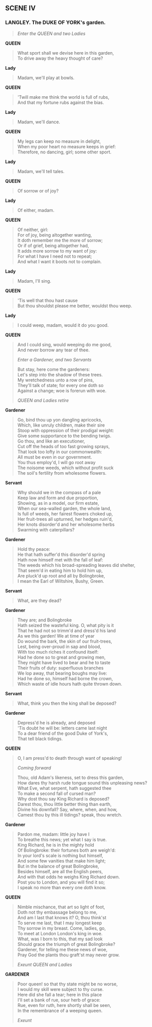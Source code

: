 ## SCENE IV

### LANGLEY. The DUKE OF YORK's garden.

> *Enter the QUEEN and two Ladies*

<span id="speech1">**QUEEN**</span>

> <span id="3.4.1">What sport shall we devise here in this
> garden,</span>  
> <span id="3.4.2">To drive away the heavy thought of care?</span>  

<span id="speech2">**Lady**</span>

> <span id="3.4.3">Madam, we'll play at bowls.</span>  

<span id="speech3">**QUEEN**</span>

> <span id="3.4.4">'Twill make me think the world is full of
> rubs,</span>  
> <span id="3.4.5">And that my fortune rubs against the bias.</span>  

<span id="speech4">**Lady**</span>

> <span id="3.4.6">Madam, we'll dance.</span>  

<span id="speech5">**QUEEN**</span>

> <span id="3.4.7">My legs can keep no measure in delight,</span>  
> <span id="3.4.8">When my poor heart no measure keeps in
> grief:</span>  
> <span id="3.4.9">Therefore, no dancing, girl; some other
> sport.</span>  

<span id="speech6">**Lady**</span>

> <span id="3.4.10">Madam, we'll tell tales.</span>  

<span id="speech7">**QUEEN**</span>

> <span id="3.4.11">Of sorrow or of joy?</span>  

<span id="speech8">**Lady**</span>

> <span id="3.4.12">Of either, madam.</span>  

<span id="speech9">**QUEEN**</span>

> <span id="3.4.13">Of neither, girl:</span>  
> <span id="3.4.14">For of joy, being altogether wanting,</span>  
> <span id="3.4.15">It doth remember me the more of sorrow;</span>  
> <span id="3.4.16">Or if of grief, being altogether had,</span>  
> <span id="3.4.17">It adds more sorrow to my want of joy:</span>  
> <span id="3.4.18">For what I have I need not to repeat;</span>  
> <span id="3.4.19">And what I want it boots not to complain.</span>  

<span id="speech10">**Lady**</span>

> <span id="3.4.20">Madam, I'll sing.</span>  

<span id="speech11">**QUEEN**</span>

> <span id="3.4.21">'Tis well that thou hast cause</span>  
> <span id="3.4.22">But thou shouldst please me better, wouldst thou
> weep.</span>  

<span id="speech12">**Lady**</span>

> <span id="3.4.23">I could weep, madam, would it do you good.</span>  

<span id="speech13">**QUEEN**</span>

> <span id="3.4.24">And I could sing, would weeping do me good,</span>  
> <span id="3.4.25">And never borrow any tear of thee.</span>  
>
> *Enter a Gardener, and two Servants*
>
> <span id="3.4.26">But stay, here come the gardeners:</span>  
> <span id="3.4.27">Let's step into the shadow of these trees.</span>  
> <span id="3.4.28">My wretchedness unto a row of pins,</span>  
> <span id="3.4.29">They'll talk of state; for every one doth
> so</span>  
> <span id="3.4.30">Against a change; woe is forerun with woe.</span>  
>
> *QUEEN and Ladies retire*

<span id="speech14">**Gardener**</span>

> <span id="3.4.31">Go, bind thou up yon dangling apricocks,</span>  
> <span id="3.4.32">Which, like unruly children, make their
> sire</span>  
> <span id="3.4.33">Stoop with oppression of their prodigal
> weight:</span>  
> <span id="3.4.34">Give some supportance to the bending twigs.</span>  
> <span id="3.4.35">Go thou, and like an executioner,</span>  
> <span id="3.4.36">Cut off the heads of too fast growing
> sprays,</span>  
> <span id="3.4.37">That look too lofty in our commonwealth:</span>  
> <span id="3.4.38">All must be even in our government.</span>  
> <span id="3.4.39">You thus employ'd, I will go root away</span>  
> <span id="3.4.40">The noisome weeds, which without profit
> suck</span>  
> <span id="3.4.41">The soil's fertility from wholesome
> flowers.</span>  

<span id="speech15">**Servant**</span>

> <span id="3.4.42">Why should we in the compass of a pale</span>  
> <span id="3.4.43">Keep law and form and due proportion,</span>  
> <span id="3.4.44">Showing, as in a model, our firm estate,</span>  
> <span id="3.4.45">When our sea-walled garden, the whole land,</span>  
> <span id="3.4.46">Is full of weeds, her fairest flowers choked
> up,</span>  
> <span id="3.4.47">Her fruit-trees all upturned, her hedges
> ruin'd,</span>  
> <span id="3.4.48">Her knots disorder'd and her wholesome
> herbs</span>  
> <span id="3.4.49">Swarming with caterpillars?</span>  

<span id="speech16">**Gardener**</span>

> <span id="3.4.50">Hold thy peace:</span>  
> <span id="3.4.51">He that hath suffer'd this disorder'd
> spring</span>  
> <span id="3.4.52">Hath now himself met with the fall of leaf:</span>  
> <span id="3.4.53">The weeds which his broad-spreading leaves did
> shelter,</span>  
> <span id="3.4.54">That seem'd in eating him to hold him up,</span>  
> <span id="3.4.55">Are pluck'd up root and all by Bolingbroke,</span>  
> <span id="3.4.56">I mean the Earl of Wiltshire, Bushy, Green.</span>  

<span id="speech17">**Servant**</span>

> <span id="3.4.57">What, are they dead?</span>  

<span id="speech18">**Gardener**</span>

> <span id="3.4.58">They are; and Bolingbroke</span>  
> <span id="3.4.59">Hath seized the wasteful king. O, what pity is
> it</span>  
> <span id="3.4.60">That he had not so trimm'd and dress'd his
> land</span>  
> <span id="3.4.61">As we this garden! We at time of year</span>  
> <span id="3.4.62">Do wound the bark, the skin of our
> fruit-trees,</span>  
> <span id="3.4.63">Lest, being over-proud in sap and blood,</span>  
> <span id="3.4.64">With too much riches it confound itself:</span>  
> <span id="3.4.65">Had he done so to great and growing men,</span>  
> <span id="3.4.66">They might have lived to bear and he to
> taste</span>  
> <span id="3.4.67">Their fruits of duty: superfluous branches</span>  
> <span id="3.4.68">We lop away, that bearing boughs may live:</span>  
> <span id="3.4.69">Had he done so, himself had borne the
> crown,</span>  
> <span id="3.4.70">Which waste of idle hours hath quite thrown
> down.</span>  

<span id="speech19">**Servant**</span>

> <span id="3.4.71">What, think you then the king shall be
> deposed?</span>  

<span id="speech20">**Gardener**</span>

> <span id="3.4.72">Depress'd he is already, and deposed</span>  
> <span id="3.4.73">'Tis doubt he will be: letters came last
> night</span>  
> <span id="3.4.74">To a dear friend of the good Duke of
> York's,</span>  
> <span id="3.4.75">That tell black tidings.</span>  

<span id="speech21">**QUEEN**</span>

> <span id="3.4.76">O, I am press'd to death through want of
> speaking!</span>  
>
> *Coming forward*
>
> <span id="3.4.77">Thou, old Adam's likeness, set to dress this
> garden,</span>  
> <span id="3.4.78">How dares thy harsh rude tongue sound this
> unpleasing news?</span>  
> <span id="3.4.79">What Eve, what serpent, hath suggested thee</span>  
> <span id="3.4.80">To make a second fall of cursed man?</span>  
> <span id="3.4.81">Why dost thou say King Richard is deposed?</span>  
> <span id="3.4.82">Darest thou, thou little better thing than
> earth,</span>  
> <span id="3.4.83">Divine his downfall? Say, where, when, and
> how,</span>  
> <span id="3.4.84">Camest thou by this ill tidings? speak, thou
> wretch.</span>  

<span id="speech22">**Gardener**</span>

> <span id="3.4.85">Pardon me, madam: little joy have I</span>  
> <span id="3.4.86">To breathe this news; yet what I say is
> true.</span>  
> <span id="3.4.87">King Richard, he is in the mighty hold</span>  
> <span id="3.4.88">Of Bolingbroke: their fortunes both are
> weigh'd:</span>  
> <span id="3.4.89">In your lord's scale is nothing but
> himself,</span>  
> <span id="3.4.90">And some few vanities that make him light;</span>  
> <span id="3.4.91">But in the balance of great Bolingbroke,</span>  
> <span id="3.4.92">Besides himself, are all the English peers,</span>  
> <span id="3.4.93">And with that odds he weighs King Richard
> down.</span>  
> <span id="3.4.94">Post you to London, and you will find it
> so;</span>  
> <span id="3.4.95">I speak no more than every one doth know.</span>  

<span id="speech23">**QUEEN**</span>

> <span id="3.4.96">Nimble mischance, that art so light of
> foot,</span>  
> <span id="3.4.97">Doth not thy embassage belong to me,</span>  
> <span id="3.4.98">And am I last that knows it? O, thou
> think'st</span>  
> <span id="3.4.99">To serve me last, that I may longest keep</span>  
> <span id="3.4.100">Thy sorrow in my breast. Come, ladies, go,</span>  
> <span id="3.4.101">To meet at London London's king in woe.</span>  
> <span id="3.4.102">What, was I born to this, that my sad look</span>  
> <span id="3.4.103">Should grace the triumph of great
> Bolingbroke?</span>  
> <span id="3.4.104">Gardener, for telling me these news of
> woe,</span>  
> <span id="3.4.105">Pray God the plants thou graft'st may never
> grow.</span>  
>
> *Exeunt QUEEN and Ladies*

<span id="speech24">**GARDENER**</span>

> <span id="3.4.106">Poor queen! so that thy state might be no
> worse,</span>  
> <span id="3.4.107">I would my skill were subject to thy
> curse.</span>  
> <span id="3.4.108">Here did she fall a tear; here in this
> place</span>  
> <span id="3.4.109">I'll set a bank of rue, sour herb of
> grace:</span>  
> <span id="3.4.110">Rue, even for ruth, here shortly shall be
> seen,</span>  
> <span id="3.4.111">In the remembrance of a weeping queen.</span>  
>
> *Exeunt*
